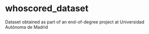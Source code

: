 # whoscored_dataset
Dataset obtained as part of an end-of-degree project at Universidad Autónoma de Madrid
